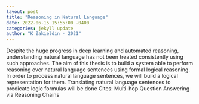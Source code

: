 ```yaml
--- 
layout: post 
title: "Reasoning in Natural Language" 
date: 2022-06-15 15:55:00 -0400 
categories: jekyll update 
author: "K Zakieldin - 2021" 
--- 
```

Despite the huge progress in deep learning and automated reasoning, understanding natural language has not been treated consistently using such approaches. The aim of this thesis is to build a system able to perform reasoning over natural language sentences using formal logical reasoning. In order to process natural language sentences, we will build a logical representation for them. Translating natural language sentences to predicate logic formulas will be done Cites: Multi-hop Question Answering via Reasoning Chains